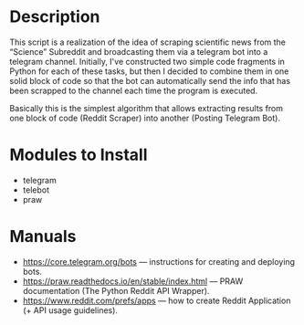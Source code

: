 # Description

This script is a realization of the idea of scraping scientific news from the “Science” Subreddit and broadcasting them via a telegram bot into a telegram channel. Initially, I've constructed two simple code fragments in Python for each of these tasks, but then I decided to combine them in one solid block of code so that the bot can automatically send the info that has been scrapped to the channel each time the program is executed. 

Basically this is the simplest algorithm that allows extracting results from one block of code (Reddit Scraper) into another (Posting Telegram Bot).

# Modules to Install

* telegram
* telebot
* praw

# Manuals

* https://core.telegram.org/bots — instructions for creating and deploying bots.
* https://praw.readthedocs.io/en/stable/index.html — PRAW documentation (The Python Reddit API Wrapper).
* https://www.reddit.com/prefs/apps — how to create Reddit Application (+ API usage guidelines).
